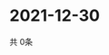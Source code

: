 # 2021-12-30
  共 0条

  <!-- BEGIN -->
  <!-- 最后更新时间Thu Dec 30 2021 01:53:03 GMT+0000 (Coordinated Universal Time) -->
  
  <!-- END -->
  
  